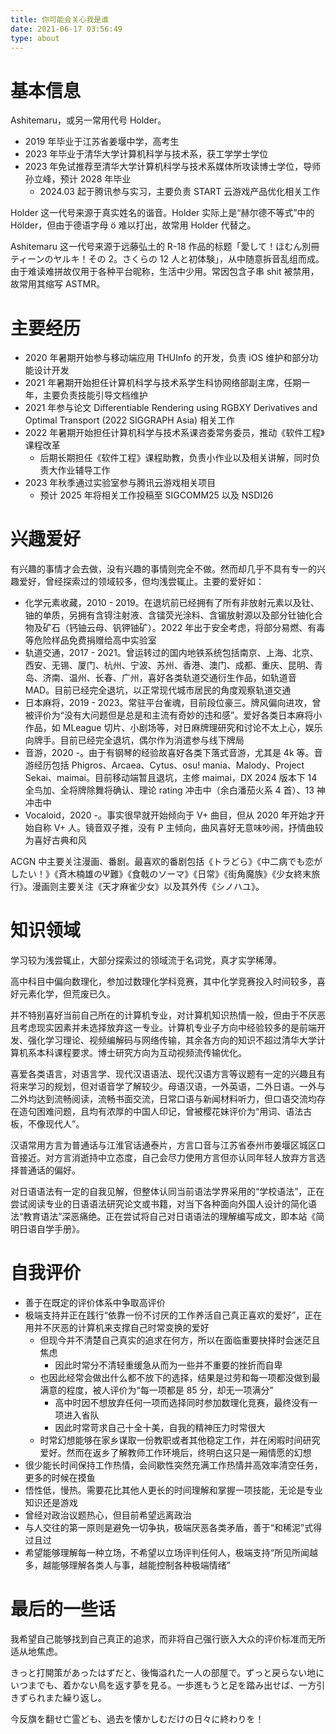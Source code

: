 ```yaml
---
title: 你可能会关心我是谁
date: 2021-06-17 03:56:49
type: about
---
```


# 基本信息

Ashitemaru，或另一常用代号 Holder。

- 2019 年毕业于江苏省姜堰中学，高考生
- 2023 年毕业于清华大学计算机科学与技术系，获工学学士学位
- 2023 年免试推荐至清华大学计算机科学与技术系媒体所攻读博士学位，导师孙立峰，预计 2028 年毕业
    - 2024.03 起于腾讯参与实习，主要负责 START 云游戏产品优化相关工作

Holder 这一代号来源于真实姓名的谐音。Holder 实际上是“赫尔德不等式”中的 Hölder，但由于德语字母 ö 难以打出，故常用 Holder 代替之。

Ashitemaru 这一代号来源于远藤弘土的 R-18 作品的标题「愛して！ほむん別冊ティーンのヤルキ！その 2。さくらの 12 人と初体験」，从中随意拆音乱组而成。由于难读难拼故仅用于各种平台昵称，生活中少用。常因包含子串 shit 被禁用，故常用其缩写 ASTMR。

# 主要经历

- 2020 年暑期开始参与移动端应用 THUInfo 的开发，负责 iOS 维护和部分功能设计开发
- 2021 年暑期开始担任计算机科学与技术系学生科协网络部副主席，任期一年，主要负责技能引导文档维护
- 2021 年参与论文 Differentiable Rendering using RGBXY Derivatives and Optimal Transport (2022 SIGGRAPH Asia) 相关工作
- 2022 年暑期开始担任计算机科学与技术系课咨委常务委员，推动《软件工程》课程改革
    - 后期长期担任《软件工程》课程助教，负责小作业以及相关讲解，同时负责大作业辅导工作
- 2023 年秋季通过实验室参与腾讯云游戏相关项目
    - 预计 2025 年将相关工作投稿至 SIGCOMM25 以及 NSDI26

# 兴趣爱好

有兴趣的事情才会去做，没有兴趣的事情则完全不做。然而却几乎不具有专一的兴趣爱好，曾经探索过的领域较多，但均浅尝辄止。主要的爱好如：

- 化学元素收藏，2010 - 2019。在退坑前已经拥有了所有非放射元素以及钍、铀的单质，另拥有含锝注射液、含镭荧光涂料、含镅放射源以及部分钍铀化合物及矿石（钙铀云母、钒钾铀矿）。2022 年出于安全考虑，将部分易燃、有毒等危险样品免费捐赠给高中实验室
- 轨道交通，2017 - 2021。曾运转过的国内地铁系统包括南京、上海、北京、西安、无锡、厦门、杭州、宁波、苏州、香港、澳门、成都、重庆、昆明、青岛、济南、温州、长春、广州，喜好各类轨道交通衍生作品，如轨道音 MAD。目前已经完全退坑，以正常现代城市居民的角度观察轨道交通
- 日本麻将，2019 - 2023。常驻平台雀魂，目前段位豪三。牌风偏向进攻，曾被评价为“没有大问题但是总是和主流有奇妙的违和感”。爱好各类日本麻将小作品，如 MLeague 切片、小剧场等，对日麻牌理研究和讨论不太上心，娱乐向牌手。目前已经完全退坑，偶尔作为消遣参与线下牌局
- 音游，2020 -。由于有钢琴的经验故喜好各类下落式音游，尤其是 4k 等。音游经历包括 Phigros、Arcaea、Cytus、osu! mania、Malody、Project Sekai、maimai。目前移动端暂且退坑，主修 maimai，DX 2024 版本下 14 全鸟加、全将牌除舞将确认、理论 rating 冲击中（余白潘茄火系 4 首）、13 神冲击中
- Vocaloid，2020 -。事实很早就开始倾向于 V+ 曲目，但从 2020 年开始才开始自称 V+ 人。镜音双子推，没有 P 主倾向，曲风喜好无意味吵闹，抒情曲较为喜好古典和风

ACGN 中主要关注漫画、番剧。最喜欢的番剧包括《トラどら》《中二病でも恋がしたい！》《斉木楠雄のΨ難》《食戟のソーマ》《日常》《街角魔族》《少女終末旅行》。漫画则主要关注《天才麻雀少女》以及其外传《シノハユ》。

# 知识领域

学习较为浅尝辄止，大部分探索过的领域流于名词党，真才实学稀薄。

高中科目中偏向数理化，参加过数理化学科竞赛，其中化学竞赛投入时间较多，喜好元素化学，但荒废已久。

并不特别喜好当前自己所在的计算机专业，对计算机知识热情一般，但由于不厌恶且考虑现实因素并未选择放弃这一专业。计算机专业子方向中经验较多的是前端开发、强化学习理论、视频编解码与网络传输，其余各方向的知识不超过清华大学计算机系本科课程要求。博士研究方向为互动视频流传输优化。

喜爱各类语言，对语言学、现代汉语语法、现代汉语方言等议题有一定的兴趣且有将来学习的规划，但对语音学了解较少。母语汉语，一外英语，二外日语。一外与二外均达到流畅阅读，流畅书面交流，日常口语与新闻材料听力，但口语交流均存在造句困难问题，且均有浓厚的中国人印记，曾被樱花妹评价为“用词、语法古板，不像现代人”。

汉语常用方言为普通话与江淮官话通泰片，方言口音与江苏省泰州市姜堰区城区口音接近。对方言消逝持中立态度，自己会尽力使用方言但亦认同年轻人放弃方言选择普通话的偏好。

对日语语法有一定的自我见解，但整体认同当前语法学界采用的“学校语法”，正在尝试阅读专业的日语语法研究论文或书籍，对当下各种面向外国人设计的简化语法“教育语法”深恶痛绝。正在尝试将自己对日语语法的理解编写成文，即本站《简明日语自学手册》。

# 自我评价

- 善于在既定的评价体系中争取高评价
- 极端支持并正在践行“依靠一份不讨厌的工作养活自己真正喜欢的爱好”，正在用并不厌恶的计算机来支撑自己时常变换的爱好
    - 但现今并不清楚自己真实的追求在何方，所以在面临重要抉择时会迷茫且焦虑
        - 因此时常分不清轻重缓急从而为一些并不重要的挫折而自卑
    - 也因此经常会做出什么都不放下的选择，结果是过劳和每一项都没做到最满意的程度，被人评价为“每一项都是 85 分，却无一项满分”
        - 高中时因不想放弃任何一项而选择同时参加数理化竞赛，最终没有一项进入省队
        - 因此时常苛求自己十全十美，自我的精神压力时常很大
    - 时常幻想能够在家乡谋取一份教职或者其他稳定工作，并在闲暇时间研究爱好。然而在返乡了解教师工作环境后，终明白这只是一厢情愿的幻想
- 很少能长时间保持工作热情，会间歇性突然充满工作热情并高效率清空任务，更多的时候在摸鱼
- 悟性低，慢热。需要花比其他人更长的时间理解和掌握一项技能，无论是专业知识还是游戏
- 曾经对政治议题热心，但目前希望远离政治
- 与人交往的第一原则是避免一切争执，极端厌恶各类矛盾，善于“和稀泥”式得过且过
- 希望能够理解每一种立场，不希望以立场评判任何人，极端支持“所见所闻越多，越能够理解各类人与事，越能控制各种极端情绪”

# 最后的一些话

我希望自己能够找到自己真正的追求，而非将自己强行嵌入大众的评价标准而无所适从地焦虑。

きっと打開策があったはずだと、後悔溢れた一人の部屋で。ずっと戻らない地にいつまでも、着かない鳥を返す夢を見る。一歩進もうと足を踏み出せば、一方引きずられまた繰り返し。

今反旗を翻せ亡霊ども、過去を懐かしむだけの日々に終わりを！
